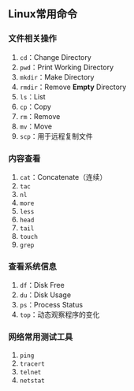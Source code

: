 ## Linux常用命令

### 文件相关操作

1. `cd`：Change Directory
2. `pwd`：Print Working Directory
3. `mkdir`：Make Directory
4. `rmdir`：Remove **Empty** Directory
5. `ls`：List
6. `cp`：Copy
7. `rm`：Remove
8. `mv`：Move
9. `scp`：用于远程复制文件

### 内容查看

1. `cat`：Concatenate（连续）
2. `tac`
3. `nl`
4. `more`
5. `less`
6. `head`
7. `tail`
8. `touch`
9. `grep`

### 查看系统信息

1. `df`：Disk Free
2. `du`：Disk Usage
3. `ps`：Process Status
4. `top`：动态观察程序的变化

### 网络常用测试工具

1. `ping`
2. `tracert`
3. `telnet`
4. `netstat`
